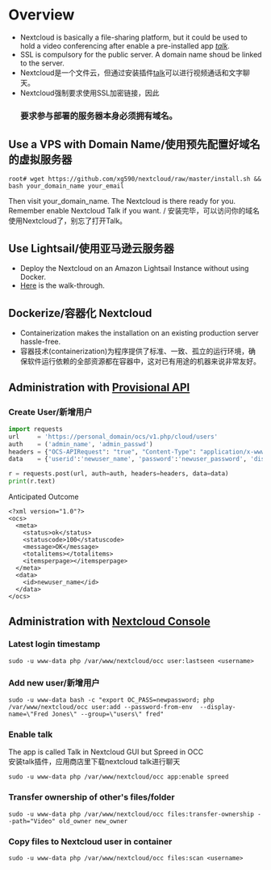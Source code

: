 # Overview
* Nextcloud is basically a file-sharing platform, but it could be used to hold a video conferencing after enable a pre-installed app <i> [talk](https://github.com/xg590/nextcloud/blob/master/README.md#install-talk)</i>.
* SSL is compulsory for the public server. A domain name shoud be linked to the server. 
* Nextcloud是一个文件云，但通过安装插件[talk](https://github.com/xg590/nextcloud/blob/master/README.md#install-talk)可以进行视频通话和文字聊天。 
* Nextcloud强制要求使用SSL加密链接，因此<h3>要求参与部署的服务器本身必须拥有域名。</h3> 
## Use a VPS with Domain Name/使用预先配置好域名的虚拟服务器
```shell
root# wget https://github.com/xg590/nextcloud/raw/master/install.sh && bash your_domain_name your_email
```
Then visit your_domain_name. The Nextcloud is there ready for you. Remember enable Nextcloud Talk if you want. / 安装完毕，可以访问你的域名使用Nextcloud了，别忘了打开Talk。 
## Use Lightsail/使用亚马逊云服务器
* Deploy the Nextcloud on an Amazon Lightsail Instance without using Docker.
* [Here](https://github.com/xg590/nextcloud/blob/master/Lightsail.md) is the walk-through. 
## Dockerize/容器化 Nextcloud 
* Containerization makes the installation on an existing production server hassle-free.
* 容器技术(containerization)为程序提供了标准、一致、孤立的运行环境，确保软件运行依赖的全部资源都在容器中，这对已有用途的机器来说非常友好。

## Administration with [Provisional API](https://docs.nextcloud.com/server/stable/admin_manual/configuration_user/user_provisioning_api.html)
### Create User/新增用户
```python
import requests
url     = 'https://personal_domain/ocs/v1.php/cloud/users'
auth    = ('admin_name', 'admin_passwd')
headers = {"OCS-APIRequest": "true", "Content-Type": "application/x-www-form-urlencoded"}
data    = {'userid':'newuser_name', 'password':'newuser_password', 'displayName':'Hewlett'}

r = requests.post(url, auth=auth, headers=headers, data=data)
print(r.text)
```
Anticipated Outcome
```
<?xml version="1.0"?>
<ocs>
  <meta>
    <status>ok</status>
    <statuscode>100</statuscode>
    <message>OK</message>
    <totalitems></totalitems>
    <itemsperpage></itemsperpage>
  </meta>
  <data>
    <id>newuser_name</id>
  </data>
</ocs>
```
## Administration with [Nextcloud Console](https://docs.nextcloud.com/server/18/admin_manual/configuration_server/occ_command.html)
### Latest login timestamp
```
sudo -u www-data php /var/www/nextcloud/occ user:lastseen <username> 
```
### Add new user/新增用户 
```
sudo -u www-data bash -c "export OC_PASS=newpassword; php /var/www/nextcloud/occ user:add --password-from-env  --display-name=\"Fred Jones\" --group=\"users\" fred"
``` 
### Enable talk
The app is called Talk in Nextcloud GUI but Spreed in OCC<br>
安装talk插件，应用商店里下载nextcloud talk进行聊天
``` 
sudo -u www-data php /var/www/nextcloud/occ app:enable spreed 
```
### Transfer ownership of other's files/folder
```
sudo -u www-data php /var/www/nextcloud/occ files:transfer-ownership --path="Video" old_owner new_owner 
```
### Copy files to Nextcloud user in container 
```
sudo -u www-data php /var/www/nextcloud/occ files:scan <username> 
``` 
